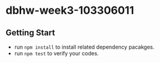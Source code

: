 # dbhw-week3-103306011

## Getting Start
- run `npm install` to install related dependency pacakges.
- run `npm test` to verify your codes.
